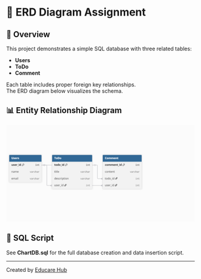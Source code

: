 # 📘 ERD Diagram Assignment

## 🧾 Overview
This project demonstrates a simple SQL database with three related tables:
- **Users**
- **ToDo**
- **Comment**

Each table includes proper foreign key relationships.  
The ERD diagram below visualizes the schema.

## 📊 Entity Relationship Diagram
![ChartDB ERD](ChartDB_ERD.png.png)

## 💾 SQL Script
See **ChartDB.sql** for the full database creation and data insertion script.

---

Created by [Educare Hub](https://github.com/Educare-hub)
